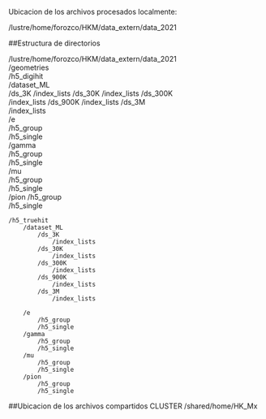 

Ubicacion de los archivos procesados localmente:

/lustre/home/forozco/HKM/data_extern/data_2021  


##Estructura de directorios  

/lustre/home/forozco/HKM/data_extern/data_2021  
    /geometries   
    /h5_digihit  
        /dataset_ML  
            /ds_3K
                /index_lists
            /ds_30K
                /index_lists
            /ds_300K      
                /index_lists
            /ds_900K
                /index_lists
            /ds_3M  
                /index_lists        
        /e  
            /h5_group  
            /h5_single       
        /gamma  
            /h5_group  
            /h5_single       
        /mu  
            /h5_group  
            /h5_single       
        /pion
            /h5_group  
            /h5_single       

    /h5_truehit  
        /dataset_ML  
            /ds_3K
                /index_lists
            /ds_30K
                /index_lists
            /ds_300K      
                /index_lists
            /ds_900K
                /index_lists
            /ds_3M  
                /index_lists
        
        /e  
            /h5_group  
            /h5_single       
        /gamma  
            /h5_group  
            /h5_single       
        /mu  
            /h5_group  
            /h5_single       
        /pion
            /h5_group  
            /h5_single       


##Ubicacion de los archivos compartidos CLUSTER
/shared/home/HK_Mx

